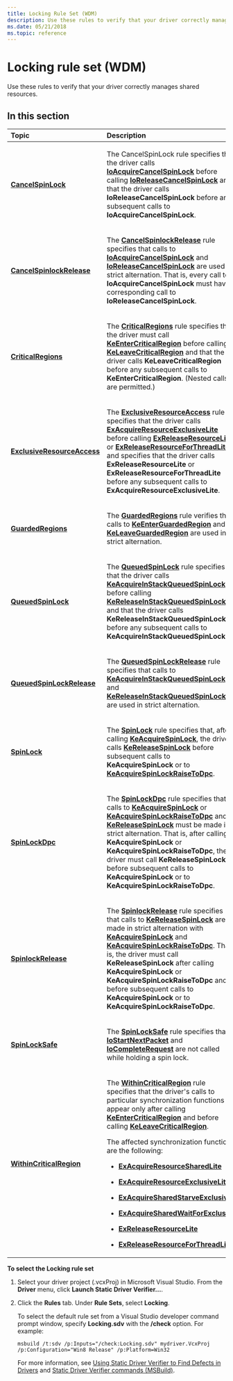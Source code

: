 ```yaml
---
title: Locking Rule Set (WDM)
description: Use these rules to verify that your driver correctly manages shared resources.
ms.date: 05/21/2018
ms.topic: reference
---
```


# Locking rule set (WDM)


Use these rules to verify that your driver correctly manages shared resources.

## In this section


<table>
<colgroup>
<col width="50%" />
<col width="50%" />
</colgroup>
<thead>
<tr class="header">
<th align="left">Topic</th>
<th align="left">Description</th>
</tr>
</thead>
<tbody>
<tr class="odd">
<td align="left"><p><a href="wdm-cancelspinlock.md" data-raw-source="[&lt;strong&gt;CancelSpinLock&lt;/strong&gt;](wdm-cancelspinlock.md)"><strong>CancelSpinLock</strong></a></p></td>
<td align="left"><p>The CancelSpinLock rule specifies that the driver calls <a href="/previous-versions/windows/hardware/drivers/ff548196(v=vs.85)" data-raw-source="[&lt;strong&gt;IoAcquireCancelSpinLock&lt;/strong&gt;](/previous-versions/windows/hardware/drivers/ff548196(v=vs.85))"><strong>IoAcquireCancelSpinLock</strong></a> before calling <a href="/previous-versions/windows/hardware/drivers/ff549550(v=vs.85)" data-raw-source="[&lt;strong&gt;IoReleaseCancelSpinLock&lt;/strong&gt;](/previous-versions/windows/hardware/drivers/ff549550(v=vs.85))"><strong>IoReleaseCancelSpinLock</strong></a> and that the driver calls <strong>IoReleaseCancelSpinLock</strong> before any subsequent calls to <strong>IoAcquireCancelSpinLock</strong>.</p></td>
</tr>
<tr class="even">
<td align="left"><p><a href="wdm-cancelspinlockrelease.md" data-raw-source="[&lt;strong&gt;CancelSpinlockRelease&lt;/strong&gt;](wdm-cancelspinlockrelease.md)"><strong>CancelSpinlockRelease</strong></a></p></td>
<td align="left"><p>The <a href="wdm-cancelspinlockrelease.md" data-raw-source="[&lt;strong&gt;CancelSpinlockRelease&lt;/strong&gt;](wdm-cancelspinlockrelease.md)"><strong>CancelSpinlockRelease</strong></a> rule specifies that calls to <a href="/previous-versions/windows/hardware/drivers/ff548196(v=vs.85)" data-raw-source="[&lt;strong&gt;IoAcquireCancelSpinLock&lt;/strong&gt;](/previous-versions/windows/hardware/drivers/ff548196(v=vs.85))"><strong>IoAcquireCancelSpinLock</strong></a> and <a href="/previous-versions/windows/hardware/drivers/ff549550(v=vs.85)" data-raw-source="[&lt;strong&gt;IoReleaseCancelSpinLock&lt;/strong&gt;](/previous-versions/windows/hardware/drivers/ff549550(v=vs.85))"><strong>IoReleaseCancelSpinLock</strong></a> are used in strict alternation. That is, every call to <strong>IoAcquireCancelSpinLock</strong> must have a corresponding call to <strong>IoReleaseCancelSpinLock</strong>.</p></td>
</tr>
<tr class="odd">
<td align="left"><p><a href="wdm-criticalregions.md" data-raw-source="[&lt;strong&gt;CriticalRegions&lt;/strong&gt;](wdm-criticalregions.md)"><strong>CriticalRegions</strong></a></p></td>
<td align="left"><p>The <a href="wdm-criticalregions.md" data-raw-source="[&lt;strong&gt;CriticalRegions&lt;/strong&gt;](wdm-criticalregions.md)"><strong>CriticalRegions</strong></a> rule specifies that the driver must call <a href="/windows-hardware/drivers/ddi/ntddk/nf-ntddk-keentercriticalregion" data-raw-source="[&lt;strong&gt;KeEnterCriticalRegion&lt;/strong&gt;](/windows-hardware/drivers/ddi/ntddk/nf-ntddk-keentercriticalregion)"><strong>KeEnterCriticalRegion</strong></a> before calling <a href="/windows-hardware/drivers/ddi/ntddk/nf-ntddk-keleavecriticalregion" data-raw-source="[&lt;strong&gt;KeLeaveCriticalRegion&lt;/strong&gt;](/windows-hardware/drivers/ddi/ntddk/nf-ntddk-keleavecriticalregion)"><strong>KeLeaveCriticalRegion</strong></a> and that the driver calls <strong>KeLeaveCriticalRegion</strong> before any subsequent calls to <strong>KeEnterCriticalRegion</strong>. (Nested calls are permitted.)</p></td>
</tr>
<tr class="even">
<td align="left"><p><a href="wdm-exclusiveresourceaccess.md" data-raw-source="[&lt;strong&gt;ExclusiveResourceAccess&lt;/strong&gt;](wdm-exclusiveresourceaccess.md)"><strong>ExclusiveResourceAccess</strong></a></p></td>
<td align="left"><p>The <a href="wdm-exclusiveresourceaccess.md" data-raw-source="[&lt;strong&gt;ExclusiveResourceAccess&lt;/strong&gt;](wdm-exclusiveresourceaccess.md)"><strong>ExclusiveResourceAccess</strong></a> rule specifies that the driver calls <a href="/previous-versions/ff544351(v=vs.85)" data-raw-source="[&lt;strong&gt;ExAcquireResourceExclusiveLite&lt;/strong&gt;](/previous-versions/ff544351(v=vs.85))"><strong>ExAcquireResourceExclusiveLite</strong></a> before calling <a href="/windows-hardware/drivers/ddi/wdm/nf-wdm-exreleaseresourcelite" data-raw-source="[&lt;strong&gt;ExReleaseResourceLite&lt;/strong&gt;](/windows-hardware/drivers/ddi/wdm/nf-wdm-exreleaseresourcelite)"><strong>ExReleaseResourceLite</strong></a> or <a href="/previous-versions/ff545585(v=vs.85)" data-raw-source="[&lt;strong&gt;ExReleaseResourceForThreadLite&lt;/strong&gt;](/previous-versions/ff545585(v=vs.85))"><strong>ExReleaseResourceForThreadLite</strong></a> and specifies that the driver calls <strong>ExReleaseResourceLite</strong> or <strong>ExReleaseResourceForThreadLite</strong> before any subsequent calls to <strong>ExAcquireResourceExclusiveLite</strong>.</p></td>
</tr>
<tr class="odd">
<td align="left"><p><a href="wdm-guardedregions.md" data-raw-source="[&lt;strong&gt;GuardedRegions&lt;/strong&gt;](wdm-guardedregions.md)"><strong>GuardedRegions</strong></a></p></td>
<td align="left"><p>The <a href="wdm-guardedregions.md" data-raw-source="[&lt;strong&gt;GuardedRegions&lt;/strong&gt;](wdm-guardedregions.md)"><strong>GuardedRegions</strong></a> rule verifies that calls to <a href="/windows-hardware/drivers/ddi/ntddk/nf-ntddk-keenterguardedregion" data-raw-source="[&lt;strong&gt;KeEnterGuardedRegion&lt;/strong&gt;](/windows-hardware/drivers/ddi/ntddk/nf-ntddk-keenterguardedregion)"><strong>KeEnterGuardedRegion</strong></a> and <a href="/windows-hardware/drivers/ddi/ntddk/nf-ntddk-keleaveguardedregion" data-raw-source="[&lt;strong&gt;KeLeaveGuardedRegion&lt;/strong&gt;](/windows-hardware/drivers/ddi/ntddk/nf-ntddk-keleaveguardedregion)"><strong>KeLeaveGuardedRegion</strong></a> are used in strict alternation.</p></td>
</tr>
<tr class="even">
<td align="left"><p><a href="wdm-queuedspinlock.md" data-raw-source="[&lt;strong&gt;QueuedSpinLock&lt;/strong&gt;](wdm-queuedspinlock.md)"><strong>QueuedSpinLock</strong></a></p></td>
<td align="left"><p>The <a href="wdm-queuedspinlock.md" data-raw-source="[&lt;strong&gt;QueuedSpinLock&lt;/strong&gt;](wdm-queuedspinlock.md)"><strong>QueuedSpinLock</strong></a> rule specifies that the driver calls <a href="/previous-versions/windows/hardware/drivers/ff551899(v=vs.85)" data-raw-source="[&lt;strong&gt;KeAcquireInStackQueuedSpinLock&lt;/strong&gt;](/previous-versions/windows/hardware/drivers/ff551899(v=vs.85))"><strong>KeAcquireInStackQueuedSpinLock</strong></a> before calling <a href="/windows-hardware/drivers/ddi/wdm/nf-wdm-kereleaseinstackqueuedspinlock" data-raw-source="[&lt;strong&gt;KeReleaseInStackQueuedSpinLock&lt;/strong&gt;](/windows-hardware/drivers/ddi/wdm/nf-wdm-kereleaseinstackqueuedspinlock)"><strong>KeReleaseInStackQueuedSpinLock</strong></a> and that the driver calls <strong>KeReleaseInStackQueuedSpinLock</strong> before any subsequent calls to <strong>KeAcquireInStackQueuedSpinLock</strong>.</p></td>
</tr>
<tr class="odd">
<td align="left"><p><a href="wdm-queuedspinlockrelease.md" data-raw-source="[&lt;strong&gt;QueuedSpinLockRelease&lt;/strong&gt;](wdm-queuedspinlockrelease.md)"><strong>QueuedSpinLockRelease</strong></a></p></td>
<td align="left"><p>The <a href="wdm-queuedspinlockrelease.md" data-raw-source="[&lt;strong&gt;QueuedSpinLockRelease&lt;/strong&gt;](wdm-queuedspinlockrelease.md)"><strong>QueuedSpinLockRelease</strong></a> rule specifies that calls to <a href="/previous-versions/windows/hardware/drivers/ff551899(v=vs.85)" data-raw-source="[&lt;strong&gt;KeAcquireInStackQueuedSpinLock&lt;/strong&gt;](/previous-versions/windows/hardware/drivers/ff551899(v=vs.85))"><strong>KeAcquireInStackQueuedSpinLock</strong></a> and <a href="/windows-hardware/drivers/ddi/wdm/nf-wdm-kereleaseinstackqueuedspinlock" data-raw-source="[&lt;strong&gt;KeReleaseInStackQueuedSpinLock&lt;/strong&gt;](/windows-hardware/drivers/ddi/wdm/nf-wdm-kereleaseinstackqueuedspinlock)"><strong>KeReleaseInStackQueuedSpinLock</strong></a> are used in strict alternation.</p></td>
</tr>
<tr class="even">
<td align="left"><p><a href="wdm-spinlock.md" data-raw-source="[&lt;strong&gt;SpinLock&lt;/strong&gt;](wdm-spinlock.md)"><strong>SpinLock</strong></a></p></td>
<td align="left"><p>The <a href="wdm-spinlock.md" data-raw-source="[&lt;strong&gt;SpinLock&lt;/strong&gt;](wdm-spinlock.md)"><strong>SpinLock</strong></a> rule specifies that, after calling <a href="/windows-hardware/drivers/ddi/wdm/nf-wdm-keacquirespinlock" data-raw-source="[&lt;strong&gt;KeAcquireSpinLock&lt;/strong&gt;](/windows-hardware/drivers/ddi/wdm/nf-wdm-keacquirespinlock)"><strong>KeAcquireSpinLock</strong></a>, the driver calls <a href="/windows-hardware/drivers/ddi/wdm/nf-wdm-kereleasespinlock" data-raw-source="[&lt;strong&gt;KeReleaseSpinLock&lt;/strong&gt;](/windows-hardware/drivers/ddi/wdm/nf-wdm-kereleasespinlock)"><strong>KeReleaseSpinLock</strong></a> before subsequent calls to <strong>KeAcquireSpinLock</strong> or to <a href="/previous-versions/windows/hardware/drivers/ff551928(v=vs.85)" data-raw-source="[&lt;strong&gt;KeAcquireSpinLockRaiseToDpc&lt;/strong&gt;](/previous-versions/windows/hardware/drivers/ff551928(v=vs.85))"><strong>KeAcquireSpinLockRaiseToDpc</strong></a>.</p></td>
</tr>
<tr class="odd">
<td align="left"><p><a href="wdm-spinlockdpc.md" data-raw-source="[&lt;strong&gt;SpinLockDpc&lt;/strong&gt;](wdm-spinlockdpc.md)"><strong>SpinLockDpc</strong></a></p></td>
<td align="left"><p>The <a href="wdm-spinlockdpc.md" data-raw-source="[&lt;strong&gt;SpinLockDpc&lt;/strong&gt;](wdm-spinlockdpc.md)"><strong>SpinLockDpc</strong></a> rule specifies that calls to <a href="/windows-hardware/drivers/ddi/wdm/nf-wdm-keacquirespinlock" data-raw-source="[&lt;strong&gt;KeAcquireSpinLock&lt;/strong&gt;](/windows-hardware/drivers/ddi/wdm/nf-wdm-keacquirespinlock)"><strong>KeAcquireSpinLock</strong></a> or <a href="/previous-versions/windows/hardware/drivers/ff551928(v=vs.85)" data-raw-source="[&lt;strong&gt;KeAcquireSpinLockRaiseToDpc&lt;/strong&gt;](/previous-versions/windows/hardware/drivers/ff551928(v=vs.85))"><strong>KeAcquireSpinLockRaiseToDpc</strong></a> and <a href="/windows-hardware/drivers/ddi/wdm/nf-wdm-kereleasespinlock" data-raw-source="[&lt;strong&gt;KeReleaseSpinLock&lt;/strong&gt;](/windows-hardware/drivers/ddi/wdm/nf-wdm-kereleasespinlock)"><strong>KeReleaseSpinLock</strong></a> must be made in strict alternation. That is, after calling <strong>KeAcquireSpinLock</strong> or <strong>KeAcquireSpinLockRaiseToDpc</strong>, the driver must call <strong>KeReleaseSpinLock</strong> before subsequent calls to <strong>KeAcquireSpinLock</strong> or to <strong>KeAcquireSpinLockRaiseToDpc</strong>.</p></td>
</tr>
<tr class="even">
<td align="left"><p><a href="wdm-spinlockrelease.md" data-raw-source="[&lt;strong&gt;SpinlockRelease&lt;/strong&gt;](wdm-spinlockrelease.md)"><strong>SpinlockRelease</strong></a></p></td>
<td align="left"><p>The <a href="wdm-spinlockrelease.md" data-raw-source="[&lt;strong&gt;SpinlockRelease&lt;/strong&gt;](wdm-spinlockrelease.md)"><strong>SpinlockRelease</strong></a> rule specifies that calls to <a href="/windows-hardware/drivers/ddi/wdm/nf-wdm-kereleasespinlock" data-raw-source="[&lt;strong&gt;KeReleaseSpinLock&lt;/strong&gt;](/windows-hardware/drivers/ddi/wdm/nf-wdm-kereleasespinlock)"><strong>KeReleaseSpinLock</strong></a> are made in strict alternation with <a href="/windows-hardware/drivers/ddi/wdm/nf-wdm-keacquirespinlock" data-raw-source="[&lt;strong&gt;KeAcquireSpinLock&lt;/strong&gt;](/windows-hardware/drivers/ddi/wdm/nf-wdm-keacquirespinlock)"><strong>KeAcquireSpinLock</strong></a> and <a href="/previous-versions/windows/hardware/drivers/ff551928(v=vs.85)" data-raw-source="[&lt;strong&gt;KeAcquireSpinLockRaiseToDpc&lt;/strong&gt;](/previous-versions/windows/hardware/drivers/ff551928(v=vs.85))"><strong>KeAcquireSpinLockRaiseToDpc</strong></a>. That is, the driver must call <strong>KeReleaseSpinLock</strong> after calling <strong>KeAcquireSpinLock</strong> or <strong>KeAcquireSpinLockRaiseToDpc</strong> and before subsequent calls to <strong>KeAcquireSpinLock</strong> or to <strong>KeAcquireSpinLockRaiseToDpc</strong>.</p></td>
</tr>
<tr class="odd">
<td align="left"><p><a href="wdm-spinlocksafe.md" data-raw-source="[&lt;strong&gt;SpinLockSafe&lt;/strong&gt;](wdm-spinlocksafe.md)"><strong>SpinLockSafe</strong></a></p></td>
<td align="left"><p>The <a href="wdm-spinlocksafe.md" data-raw-source="[&lt;strong&gt;SpinLockSafe&lt;/strong&gt;](wdm-spinlocksafe.md)"><strong>SpinLockSafe</strong></a> rule specifies that <a href="/windows-hardware/drivers/ddi/ntifs/nf-ntifs-iostartnextpacket" data-raw-source="[&lt;strong&gt;IoStartNextPacket&lt;/strong&gt;](/windows-hardware/drivers/ddi/ntifs/nf-ntifs-iostartnextpacket)"><strong>IoStartNextPacket</strong></a> and <a href="/windows-hardware/drivers/ddi/wdm/nf-wdm-iocompleterequest" data-raw-source="[&lt;strong&gt;IoCompleteRequest&lt;/strong&gt;](/windows-hardware/drivers/ddi/wdm/nf-wdm-iocompleterequest)"><strong>IoCompleteRequest</strong></a> are not called while holding a spin lock.</p></td>
</tr>
<tr class="even">
<td align="left"><p><a href="wdm-withincriticalregion.md" data-raw-source="[&lt;strong&gt;WithinCriticalRegion&lt;/strong&gt;](wdm-withincriticalregion.md)"><strong>WithinCriticalRegion</strong></a></p></td>
<td align="left"><p>The <a href="wdm-withincriticalregion.md" data-raw-source="[&lt;strong&gt;WithinCriticalRegion&lt;/strong&gt;](wdm-withincriticalregion.md)"><strong>WithinCriticalRegion</strong></a> rule specifies that the driver's calls to particular synchronization functions appear only after calling <a href="/windows-hardware/drivers/ddi/ntddk/nf-ntddk-keentercriticalregion" data-raw-source="[&lt;strong&gt;KeEnterCriticalRegion&lt;/strong&gt;](/windows-hardware/drivers/ddi/ntddk/nf-ntddk-keentercriticalregion)"><strong>KeEnterCriticalRegion</strong></a> and before calling <a href="/windows-hardware/drivers/ddi/ntddk/nf-ntddk-keleavecriticalregion" data-raw-source="[&lt;strong&gt;KeLeaveCriticalRegion&lt;/strong&gt;](/windows-hardware/drivers/ddi/ntddk/nf-ntddk-keleavecriticalregion)"><strong>KeLeaveCriticalRegion</strong></a>.</p>
<p>The affected synchronization functions are the following:</p>
<ul>
<li><p><a href="/previous-versions/ff544363(v=vs.85)" data-raw-source="[&lt;strong&gt;ExAcquireResourceSharedLite&lt;/strong&gt;](/previous-versions/ff544363(v=vs.85))"><strong>ExAcquireResourceSharedLite</strong></a></p></li>
<li><p><a href="/previous-versions/ff544351(v=vs.85)" data-raw-source="[&lt;strong&gt;ExAcquireResourceExclusiveLite&lt;/strong&gt;](/previous-versions/ff544351(v=vs.85))"><strong>ExAcquireResourceExclusiveLite</strong></a></p></li>
<li><p><a href="/previous-versions/ff544367(v=vs.85)" data-raw-source="[&lt;strong&gt;ExAcquireSharedStarveExclusive&lt;/strong&gt;](/previous-versions/ff544367(v=vs.85))"><strong>ExAcquireSharedStarveExclusive</strong></a></p></li>
<li><p><a href="/previous-versions/ff544370(v=vs.85)" data-raw-source="[&lt;strong&gt;ExAcquireSharedWaitForExclusive&lt;/strong&gt;](/previous-versions/ff544370(v=vs.85))"><strong>ExAcquireSharedWaitForExclusive</strong></a></p></li>
<li><p><a href="/windows-hardware/drivers/ddi/wdm/nf-wdm-exreleaseresourcelite" data-raw-source="[&lt;strong&gt;ExReleaseResourceLite&lt;/strong&gt;](/windows-hardware/drivers/ddi/wdm/nf-wdm-exreleaseresourcelite)"><strong>ExReleaseResourceLite</strong></a></p></li>
<li><p><a href="/previous-versions/ff545585(v=vs.85)" data-raw-source="[&lt;strong&gt;ExReleaseResourceForThreadLite&lt;/strong&gt;](/previous-versions/ff545585(v=vs.85))"><strong>ExReleaseResourceForThreadLite</strong></a></p></li>
</ul></td>
</tr>
</tbody>
</table>

 

**To select the Locking rule set**

1.  Select your driver project (.vcxProj) in Microsoft Visual Studio. From the **Driver** menu, click **Launch Static Driver Verifier…**.

2.  Click the **Rules** tab. Under **Rule Sets**, select **Locking**.

    To select the default rule set from a Visual Studio developer command prompt window, specify **Locking.sdv** with the **/check** option. For example:

    ```
    msbuild /t:sdv /p:Inputs="/check:Locking.sdv" mydriver.VcxProj /p:Configuration="Win8 Release" /p:Platform=Win32
    ```

    For more information, see [Using Static Driver Verifier to Find Defects in Drivers](./using-static-driver-verifier-to-find-defects-in-drivers.md) and [Static Driver Verifier commands (MSBuild)](./-static-driver-verifier-commands--msbuild-.md).


